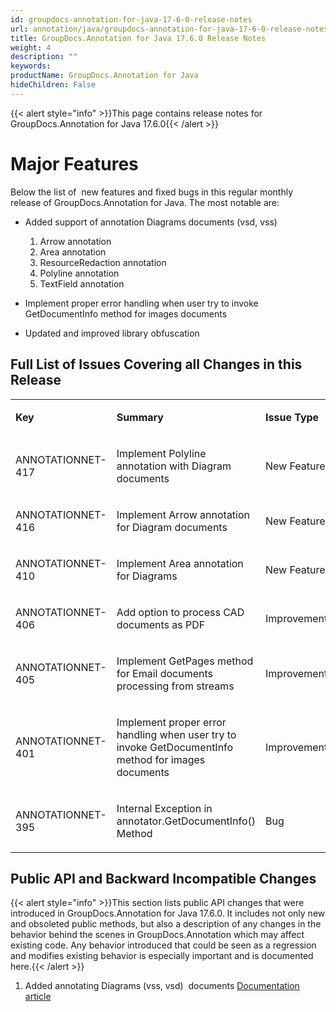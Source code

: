 ```yaml
---
id: groupdocs-annotation-for-java-17-6-0-release-notes
url: annotation/java/groupdocs-annotation-for-java-17-6-0-release-notes
title: GroupDocs.Annotation for Java 17.6.0 Release Notes
weight: 4
description: ""
keywords: 
productName: GroupDocs.Annotation for Java
hideChildren: False
---
```

{{< alert style="info" >}}This page contains release notes for GroupDocs.Annotation for Java 17.6.0{{< /alert >}}

# Major Features 

Below the list of  new features and fixed bugs in this regular monthly release of GroupDocs.Annotation for Java. The most notable are:

*   Added support of annotation Diagrams documents (vsd, vss)
    1.  Arrow annotation
    2.  Area annotation
    3.  ResourceRedaction annotation
    4.  Polyline annotation
    5.  TextField annotation

*   Implement proper error handling when user try to invoke GetDocumentInfo method for images documents
*   Updated and improved library obfuscation

## Full List of Issues Covering all Changes in this Release

<table class="confluenceTable"><tbody><tr><td class="confluenceTd"><p><strong>Key</strong></p></td><td class="confluenceTd"><p><strong>Summary</strong></p></td><td class="confluenceTd"><p><strong>Issue Type</strong></p></td></tr><tr><td class="confluenceTd"><p>ANNOTATIONNET-417</p></td><td class="confluenceTd"><p>Implement Polyline annotation with Diagram documents</p></td><td class="confluenceTd"><p>New Feature</p></td></tr><tr><td class="confluenceTd"><p>ANNOTATIONNET-416</p></td><td class="confluenceTd"><p>Implement Arrow annotation for Diagram documents</p></td><td class="confluenceTd"><p>New Feature</p></td></tr><tr><td class="confluenceTd"><p>ANNOTATIONNET-410</p></td><td class="confluenceTd"><p>Implement Area annotation for Diagrams</p></td><td class="confluenceTd"><p>New Feature</p></td></tr><tr><td class="confluenceTd"><p>ANNOTATIONNET-406</p></td><td class="confluenceTd"><p>Add option to process CAD documents as PDF</p></td><td class="confluenceTd"><p>Improvement</p></td></tr><tr><td class="confluenceTd"><p>ANNOTATIONNET-405</p></td><td class="confluenceTd"><p>Implement GetPages method for Email documents processing from streams</p></td><td class="confluenceTd"><p>Improvement</p></td></tr><tr><td class="confluenceTd"><p>ANNOTATIONNET-401</p></td><td class="confluenceTd"><p>Implement proper error handling when user try to invoke GetDocumentInfo method for images documents</p></td><td class="confluenceTd"><p>Improvement</p></td></tr><tr><td class="confluenceTd"><p>ANNOTATIONNET-395</p></td><td class="confluenceTd"><p>Internal Exception in annotator.GetDocumentInfo() Method</p></td><td class="confluenceTd"><p>Bug</p></td></tr></tbody></table>

## Public API and Backward Incompatible Changes

{{< alert style="info" >}}This section lists public API changes that were introduced in GroupDocs.Annotation for Java 17.6.0. It includes not only new and obsoleted public methods, but also a description of any changes in the behavior behind the scenes in GroupDocs.Annotation which may affect existing code. Any behavior introduced that could be seen as a regression and modifies existing behavior is especially important and is documented here.{{< /alert >}}

1.  Added annotating Diagrams (vss, vsd)  documents [](http://lisbon.dynabic.com/wiki/display/annotation/24.++Working+with+Diagram+documents)[Documentation article](https://docs.groupdocs.com/display/annotationjava/Working+with+Diagrams)
